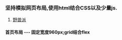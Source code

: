 ### 坚持模拟网页布局,使用html结合CSS以及少量js.

1. [野兽派](http://www.thebeastshop.com/)  

#### 首页布局 --- 固定宽度960px;grid结合flex